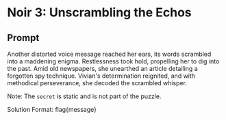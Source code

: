 # Noir 3: Unscrambling the Echos

## Prompt

Another distorted voice message reached her ears, its words scrambled into a maddening enigma. Restlessness took hold, propelling her to dig into the past. Amid old newspapers, she unearthed an article detailing a forgotten spy technique. Vivian's determination reignited, and with methodical perseverance, she decoded the scrambled whisper.

Note: The `secret` is static and is not part of the puzzle.

Solution Format: flag{message}
